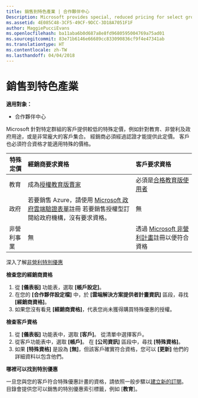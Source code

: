 ```yaml
---
title: 銷售到特色產業 | 合作夥伴中心
Description: Microsoft provides special, reduced pricing for select groups of customers, such as for education, non-profit, and government uses, or for very large customer sets.
ms.assetid: 4E085C48-3CF5-49CF-9DCC-3D18A7051F1F
author: MaggiePucciEvans
ms.openlocfilehash: ba11aba6b0d687a8e8fd9680595004769a75ad01
ms.sourcegitcommit: 83e71b6146e66689cc833090836cf9f4e47341ab
ms.translationtype: HT
ms.contentlocale: zh-TW
ms.lasthandoff: 04/04/2018
---
```

# <a name="sell-to-specialized-industries"></a>銷售到特色產業

**適用對象：**

-  合作夥伴中心

Microsoft 針對特定群組的客戶提供較低的特殊定價，例如針對教育、非營利及政府用途，或是非常龐大的客戶集合。 經銷商必須經過認證才能提供此定價。 客戶也必須符合資格才能適用特殊的價格。

|**特殊定價**   |**經銷商要求資格**   |**客戶要求資格**   |
|----------------------------|:---------------------------------|:------------------------------------------|
|教育   |成為[授權教育版賣家](https://www.mepn.com/MEPN/AEPHome.aspx)   | 必須是[合格教育版使用者](https://www.microsoft.com/Licensing/licensing-programs/licensing-for-industries.aspx#tab=2)   |
|政府   |若要銷售 Azure，請使用 [Microsoft 政府雲端驗證表單](http://azuregov.microsoft.com/csp)註冊 若要銷售授權型訂閱給政府機構，沒有要求資格。|   無|
|非營利事業  |無   |透過 [Microsoft 非營利計畫](https://nonprofit.microsoft.com/#/register)註冊以便符合資格   |
深入了解[非營利特別優惠](https://assetsprod.microsoft.com/mpn/en-us/nonprofit-skus-in-csp-faq.pdf)

**檢查您的經銷商資格**

1.  從 **\[儀表板\]** 功能表，選取 **\[帳戶設定\]**。
2.  在您的 **\[合作夥伴設定檔\]** 中，於 **\[雲端解決方案提供者計畫資訊\]** 區段，尋找 **\[經銷商資格\]**。
3.  如果您沒有看見 **\[經銷商資格\]**，代表您尚未獲得購買特殊優惠的授權。

**檢查客戶資格**

1.  從 **\[儀表板\]** 功能表中，選取 **\[客戶\]**。 從清單中選擇客戶。
2.  從客戶功能表中，選取 **\[帳戶\]**。 在 **\[公司資訊\]** 區段中，尋找 **\[特殊資格\]**。
3.  如果 **\[特殊資格\]** 是設為 **\[無\]**，但該客戶確實符合資格，您可以 **\[更新\]** 他們的詳細資料以包含他們。

**哪裡可以找到特別優惠**

一旦您與您的客戶符合特殊優惠計畫的資格，請依照一般步驟以[建立新的訂閱](create-a-new-subscription.md)。 目錄會提供您可以銷售的特別優惠索引標籤，例如 \[**教育**\]。 


 

 

 



